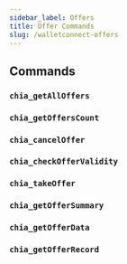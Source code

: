 ```yaml
---
sidebar_label: Offers
title: Offer Commands
slug: /walletconnect-offers
---
```


## Commands

### `chia_getAllOffers`

### `chia_getOffersCount`

### `chia_cancelOffer`

### `chia_checkOfferValidity`

### `chia_takeOffer`

### `chia_getOfferSummary`

### `chia_getOfferData`

### `chia_getOfferRecord`
